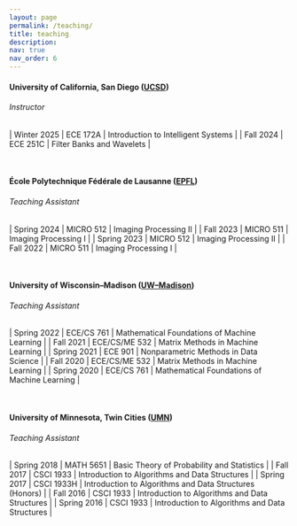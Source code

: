 ```yaml
---
layout: page
permalink: /teaching/
title: teaching
description: 
nav: true
nav_order: 6
---
```


#### University of California, San Diego ([UCSD](https://ucsd.edu/))

###### _Instructor_

| Winter 2025 | ECE 172A      | Introduction to Intelligent Systems |
| Fall 2024   | ECE 251C      | Filter Banks and Wavelets           |

<br>

#### École Polytechnique Fédérale de Lausanne ([EPFL](https://www.epfl.ch/en/))

###### _Teaching Assistant_

| Spring 2024 | MICRO 512     | Imaging Processing II |
| Fall 2023   | MICRO 511     | Imaging Processing I  |
| Spring 2023 | MICRO 512     | Imaging Processing II |
| Fall 2022   | MICRO 511     | Imaging Processing I  |

<br>

#### University of Wisconsin&ndash;Madison ([UW&ndash;Madison](https://www.wisc.edu/))

###### _Teaching Assistant_

| Spring 2022 | ECE/CS 761    | Mathematical Foundations of Machine Learning |
| Fall 2021   | ECE/CS/ME 532 | Matrix Methods in Machine Learning           |
| Spring 2021 | ECE 901       | Nonparametric Methods in Data Science        |
| Fall 2020   | ECE/CS/ME 532 | Matrix Methods in Machine Learning           |
| Spring 2020 | ECE/CS 761    | Mathematical Foundations of Machine Learning |

<br>

#### University of Minnesota, Twin Cities ([UMN](https://twin-cities.umn.edu/))

###### _Teaching Assistant_

| Spring 2018 | MATH 5651     | Basic Theory of Probability and Statistics              |
| Fall 2017   | CSCI 1933     | Introduction to Algorithms and Data Structures          |
| Spring 2017 | CSCI 1933H    | Introduction to Algorithms and Data Structures (Honors) |
| Fall 2016   | CSCI 1933     | Introduction to Algorithms and Data Structures          |
| Spring 2016 | CSCI 1933     | Introduction to Algorithms and Data Structures          |

